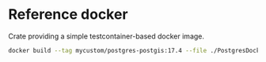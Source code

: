 # Reference docker

Crate providing a simple testcontainer-based docker image.

```bash
docker build --tag mycustom/postgres-postgis:17.4 --file ./PostgresDockerfile .
```
